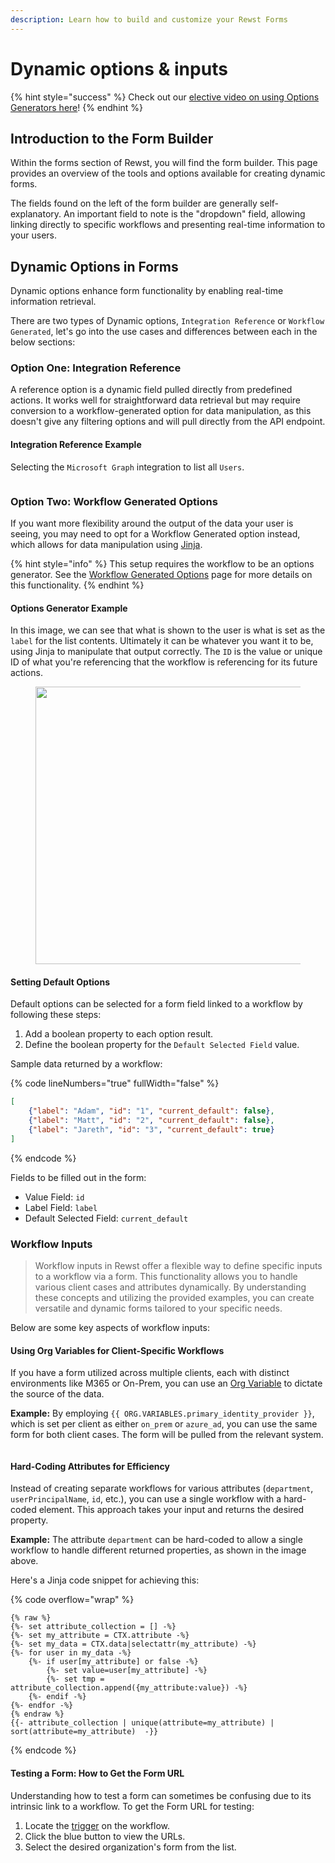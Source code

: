 ```yaml
---
description: Learn how to build and customize your Rewst Forms
---
```


# Dynamic options & inputs

{% hint style="success" %}
Check out our [elective video on using Options Generators here](../../cluck-university/micro-courses/working-with-options-generator-workflows-in-rewst.md)!
{% endhint %}

## Introduction to the Form Builder

Within the forms section of Rewst, you will find the form builder. This page provides an overview of the tools and options available for creating dynamic forms.

The fields found on the left of the form builder are generally self-explanatory. An important field to note is the "dropdown" field, allowing linking directly to specific workflows and presenting real-time information to your users.

## Dynamic Options in Forms

Dynamic options enhance form functionality by enabling real-time information retrieval.

There are two types of Dynamic options, `Integration Reference` or `Workflow Generated`, let's go into the use cases and differences between each in the below sections:

### Option One: Integration Reference

A reference option is a dynamic field pulled directly from predefined actions. It works well for straightforward data retrieval but may require conversion to a workflow-generated option for data manipulation, as this doesn't give any filtering options and will pull directly from the API endpoint.

#### Integration Reference Example

Selecting the `Microsoft Graph` integration to list all `Users`.

<div align="left"><figure><img src="../../.gitbook/assets/reference-options.png" alt=""><figcaption></figcaption></figure></div>

### Option Two: Workflow Generated Options

If you want more flexibility around the output of the data your user is seeing, you may need to opt for a Workflow Generated option instead, which allows for data manipulation using [Jinja](../jinja/).

{% hint style="info" %}
This setup requires the workflow to be an options generator. See the [Workflow Generated Options](../workflows/workflow-generated-options.md) page for more details on this functionality.
{% endhint %}

#### Options Generator Example

In this image, we can see that what is shown to the user is what is set as the `label` for the list contents. Ultimately it can be whatever you want it to be, using Jinja to manipulate that output correctly. The `ID` is the value or unique ID of what you're referencing that the workflow is referencing for its future actions.

<div align="left"><figure><img src="../../.gitbook/assets/workflow-generated (1).png" alt="" width="444"><figcaption></figcaption></figure></div>

#### **Setting Default Options**

Default options can be selected for a form field linked to a workflow by following these steps:

1. Add a boolean property to each option result.
2. Define the boolean property for the `Default Selected Field` value.

Sample data returned by a workflow:

{% code lineNumbers="true" fullWidth="false" %}
```json
[
    {"label": "Adam", "id": "1", "current_default": false},
    {"label": "Matt", "id": "2", "current_default": false},
    {"label": "Jareth", "id": "3", "current_default": true}
]
```
{% endcode %}

Fields to be filled out in the form:

* Value Field: `id`
* Label Field: `label`
* Default Selected Field: `current_default`

### Workflow Inputs

> Workflow inputs in Rewst offer a flexible way to define specific inputs to a workflow via a form. This functionality allows you to handle various client cases and attributes dynamically. By understanding these concepts and utilizing the provided examples, you can create versatile and dynamic forms tailored to your specific needs.

Below are some key aspects of workflow inputs:

#### **Using Org Variables for Client-Specific Workflows**

If you have a form utilized across multiple clients, each with distinct environments like M365 or On-Prem, you can use an [Org Variable](../user-management/organization-variables.md) to dictate the source of the data.

**Example:** By employing `{{ ORG.VARIABLES.primary_identity_provider }}`, which is set per client as either `on_prem` or `azure_ad`, you can use the same form for both client cases. The form will be pulled from the relevant system.

<div align="left"><figure><img src="../../.gitbook/assets/dynamic-workflow-inputs.png" alt=""><figcaption></figcaption></figure></div>

#### **Hard-Coding Attributes for Efficiency**

Instead of creating separate workflows for various attributes (`department`, `userPrincipalName`, `id`, etc.), you can use a single workflow with a hard-coded element. This approach takes your input and returns the desired property.

**Example:** The attribute `department` can be hard-coded to allow a single workflow to handle different returned properties, as shown in the image above.

Here's a Jinja code snippet for achieving this:

{% code overflow="wrap" %}
```django
{% raw %}
{%- set attribute_collection = [] -%} 
{%- set my_attribute = CTX.attribute -%} 
{%- set my_data = CTX.data|selectattr(my_attribute) -%} 
{%- for user in my_data -%}
    {%- if user[my_attribute] or false -%}
        {%- set value=user[my_attribute] -%}         
        {%- set tmp = attribute_collection.append({my_attribute:value}) -%}     
    {%- endif -%} 
{%- endfor -%}
{% endraw %} 
{{- attribute_collection | unique(attribute=my_attribute) | sort(attribute=my_attribute)  -}}
```
{% endcode %}

#### Testing a Form: How to Get the Form URL

Understanding how to test a form can sometimes be confusing due to its intrinsic link to a workflow. To get the Form URL for testing:

1. Locate the [trigger](../triggers/intro-to-triggers.md) on the workflow.
2. Click the blue button to view the URLs.
3. Select the desired organization's form from the list.

<figure><img src="../../.gitbook/assets/trigger-view-form-urls (1).png" alt=""><figcaption></figcaption></figure>
